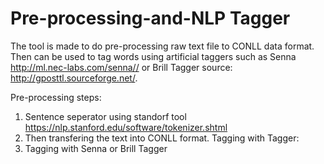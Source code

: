 # Pre-processing-and-NLP Tagger
The tool is made to do pre-processing raw text file to CONLL data format. Then can be used to tag words using artificial taggers such as Senna http://ml.nec-labs.com/senna//  or Brill Tagger source: http://gposttl.sourceforge.net/. 

Pre-processing steps: 
1) Sentence seperator using standorf tool https://nlp.stanford.edu/software/tokenizer.shtml
2) Then transfering the text into CONLL format.
Tagging with Tagger: 
1) Tagging with Senna or Brill Tagger



